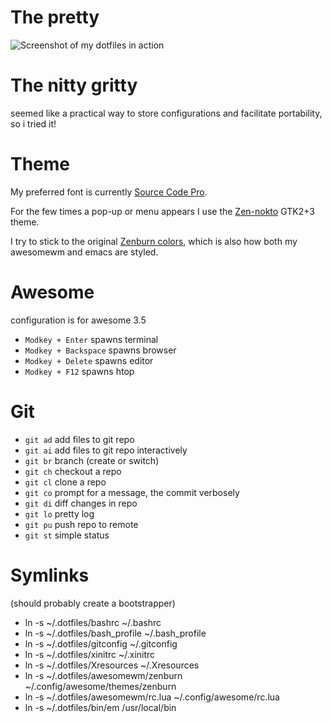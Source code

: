 # The pretty
![Screenshot of my dotfiles in action](screen.png?raw=true "Screenshot of my dotfiles in action")

# The nitty gritty
seemed like a practical way to store configurations and facilitate
portability, so i tried it!

# Theme
My preferred font is currently [Source Code Pro](https://github.com/adobe/source-code-pro).

For the few times a pop-up or menu appears I use the
[Zen-nokto](http://gnome-look.org/content/show.php/Zen+suite?content=149883) GTK2+3 theme.

I try to stick to the original [Zenburn colors](http://deletionpedia.dbatley.com/w/index.php?title=Zenburn),
which is also how both my awesomewm and emacs are styled.

# Awesome
configuration is for awesome 3.5

* `Modkey + Enter` spawns terminal
* `Modkey + Backspace` spawns browser
* `Modkey + Delete` spawns editor
* `Modkey + F12` spawns htop

# Git
* `git ad` add files to git repo
* `git ai` add files to git repo interactively
* `git br` branch (create or switch)
* `git ch` checkout a repo
* `git cl` clone a repo
* `git co` prompt for a message, the commit verbosely
* `git di` diff changes in repo
* `git lo` pretty log
* `git pu` push repo to remote
* `git st` simple status

# Symlinks
(should probably create a bootstrapper)
* ln -s ~/.dotfiles/bashrc ~/.bashrc
* ln -s ~/.dotfiles/bash_profile ~/.bash_profile
* ln -s ~/.dotfiles/gitconfig ~/.gitconfig
* ln -s ~/.dotfiles/xinitrc ~/.xinitrc
* ln -s ~/.dotfiles/Xresources ~/.Xresources
* ln -s ~/.dotfiles/awesomewm/zenburn ~/.config/awesome/themes/zenburn
* ln -s ~/.dotfiles/awesomewm/rc.lua ~/.config/awesome/rc.lua
* ln -s ~/.dotfiles/bin/em /usr/local/bin
